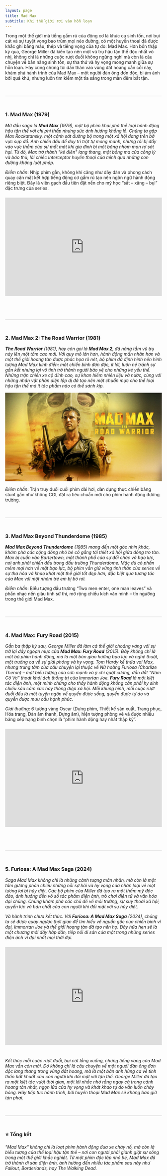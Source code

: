 ```yaml
---
layout: page
title: Mad Max
subtitle: Khi thế giới rơi vào hỗn loạn
---
```

Trong một thế giới mà tiếng gầm rú của động cơ là khúc ca sinh tồn, nơi bụi cát và sự tuyệt vọng bao trùm mọi nẻo đường, có một huyền thoại đã được khắc ghi bằng máu, thép và tiếng vọng của tự do: Mad Max. Hơn bốn thập kỷ qua, George Miller đã kiến tạo nên một vũ trụ hậu tận thế độc nhất vô nhị, không chỉ là những cuộc rượt đuổi không ngừng nghỉ mà còn là câu chuyện về bản năng sinh tồn, sự tha thứ và hy vọng mong manh giữa sự hỗn loạn. Hãy cùng chúng tôi dấn thân vào vùng đất hoang cằn cỗi này, khám phá hành trình của Mad Max – một người đàn ông đơn độc, bị ám ảnh bởi quá khứ, nhưng luôn tìm kiếm một tia sáng trong màn đêm bất tận.

<div style="border: 1px solid #e6e6e6; margin:48px 0"></div>

### 1. Mad Max (1979)
_Mở đầu saga là **Mad Max** (1979), một bộ phim khai phá thể loại hành động hậu tận thế với chi phí thấp nhưng sức ảnh hưởng khổng lồ. Chúng ta gặp Max Rockatansky, một cảnh sát đường bộ trong một xã hội đang trên bờ vực sụp đổ. Anh chiến đấu để duy trì trật tự mong manh, nhưng rồi bị đẩy vào vực thẳm của sự mất mát khi gia đình bị một băng nhóm man rợ sát hại. Từ đó, Max trở thành "kẻ điên" lang thang, một bóng ma của công lý và báo thù, lái chiếc Interceptor huyền thoại của mình qua những con đường không luật pháp._

_Điểm nhấn_: Nhịp phim gằn, không khí căng như dây đàn và phong cách quay cận mặt kết hợp tiếng động cơ gầm rú tạo nên ngôn ngữ hành động riêng biệt. Đây là viên gạch đầu tiên đặt nền cho mỹ học “sắt – xăng – bụi” đặc trưng của series.

<iframe width="100%" height="315" src="https://www.youtube.com/embed/caHnaRq8Qlg" title="Mad Max (1979) Trailer" frameborder="0" allowfullscreen style="margin-top:8px; margin-bottom:24px"></iframe>

<div style="border: 1px solid #e6e6e6; margin:48px 0"></div>

### 2. Mad Max 2: The Road Warrior (1981)
_**The Road Warrior** (1981), hay còn gọi là **Mad Max 2**, đã nâng tầm vũ trụ này lên một tầm cao mới. Với quy mô lớn hơn, hành động mãn nhãn hơn và một thế giới hoang tàn được phác họa rõ nét, bộ phim đã định hình nên hình tượng Mad Max kinh điển: một chiến binh đơn độc, ít lời, luôn né tránh sự gắn kết nhưng lại vô tình trở thành người bảo vệ cho những kẻ yếu thế. Những trận chiến xe cộ đỉnh cao, sự khan hiếm nhiên liệu và nước, cùng với những nhân vật phản diện lập dị đã tạo nên một chuẩn mực cho thể loại hậu tận thế mà ít tác phẩm nào có thể sánh kịp._

![anh](/assets/img/mad-max-2.jpg)

_Điểm nhấn_: Trận truy đuổi cuối phim dài hơi, dàn dựng thực chiến bằng stunt gần như không CGI, đặt ra tiêu chuẩn mới cho phim hành động đường trường.

<div style="border: 1px solid #e6e6e6; margin:48px 0"></div>

### 3. Mad Max Beyond Thunderdome (1985)
_**Mad Max Beyond Thunderdome** (1985) mang đến một góc nhìn khác, khám phá các cộng đồng nhỏ bé cố gắng tái thiết xã hội giữa đống tro tàn. Max bị cuốn vào Bartertown, một thành phố của sự đổi chác và bạo lực, nơi anh phải chiến đấu trong đấu trường Thunderdome. Mặc dù có phần mềm mại hơn về mặt bạo lực, bộ phim vẫn giữ vững tinh thần của series về sự tha hóa và khao khát một thế giới tốt đẹp hơn, đặc biệt qua tương tác của Max với một nhóm trẻ em bị bỏ rơi._

_Điểm nhấn_: Biểu tượng đấu trường “Two men enter, one man leaves” và phần nhạc nền giàu tính sử thi, mở rộng chiều kích văn minh – tín ngưỡng trong thế giới Mad Max.

<div style="border: 1px solid #e6e6e6; margin:48px 0"></div>

### 4. Mad Max: Fury Road (2015)
_Gần ba thập kỷ sau, George Miller đã làm cả thế giới choáng váng với sự trở lại đầy ngoạn mục của **Mad Max: Fury Road** (2015). Đây không chỉ là một bộ phim hành động, mà là một bản giao hưởng bạo lực và nghệ thuật, một trường ca về sự giải phóng và hy vọng. Tom Hardy kế thừa vai Max, nhưng trung tâm của câu chuyện lại thuộc về Nữ hoàng Furiosa (Charlize Theron) – một biểu tượng của sức mạnh và ý chí quật cường, dẫn dắt "Năm Cô Vợ" thoát khỏi ách thống trị của Immortan Joe. **Fury Road** là một kiệt tác điện ảnh, một minh chứng cho thấy hành động không cần phải hy sinh chiều sâu cảm xúc hay thông điệp xã hội. Mỗi khung hình, mỗi cuộc rượt đuổi đều là một tuyên ngôn về quyền được sống, quyền được tự do và quyền được mưu cầu hạnh phúc._

_Giải thưởng_: 6 tượng vàng Oscar (Dựng phim, Thiết kế sản xuất, Trang phục, Hóa trang, Dàn âm thanh, Dựng âm), hiện tượng phòng vé và được nhiều bảng xếp hạng bình chọn là “phim hành động hay nhất thập kỷ”.

<iframe width="100%" height="315" src="https://www.youtube.com/embed/hEJnMQG9ev8" title="Mad Max: Fury Road - Trailer" frameborder="0" allowfullscreen style="margin-top:8px; margin-bottom:24px"></iframe>

<div style="border: 1px solid #e6e6e6; margin:48px 0"></div>

### 5. Furiosa: A Mad Max Saga (2024)
_Saga Mad Max không chỉ là những cảnh tượng mãn nhãn, mà còn là một tấm gương phản chiếu những nỗi sợ hãi và hy vọng của nhân loại về một tương lai bị hủy diệt. Các bộ phim của Miller đã tạo ra một thẩm mỹ độc đáo, ảnh hưởng đến vô số tác phẩm điện ảnh, trò chơi điện tử và văn hóa đại chúng. Chúng khám phá các chủ đề về môi trường, sự suy thoái xã hội, quyền lực và bản chất của con người khi đối mặt với sự hủy diệt._

_Và hành trình chưa kết thúc. Với **Furiosa: A Mad Max Saga** (2024), chúng ta sẽ được quay ngược thời gian để tìm hiểu về nguồn gốc của chiến binh vĩ đại, Immortan Joe và thế giới hoang tàn đã tạo nên họ. Đây hứa hẹn sẽ là một chương mới đầy hấp dẫn, tiếp nối di sản của một trong những series điện ảnh vĩ đại nhất mọi thời đại._

<iframe width="100%" height="315" src="https://www.youtube.com/embed/XJMuhwVlca4" title="Furiosa: A Mad Max Saga - Trailer" frameborder="0" allowfullscreen style="margin-top:8px; margin-bottom:24px"></iframe>

_Kết thúc mỗi cuộc rượt đuổi, bụi cát lắng xuống, nhưng tiếng vang của Mad Max vẫn còn mãi. Đó không chỉ là câu chuyện về một người đàn ông đơn độc lang thang trong vùng đất hoang, mà là một bản anh hùng ca về tinh thần bất khuất của con người khi đối mặt với tận thế. George Miller đã tạo ra một kiệt tác vượt thời gian, một lời nhắc nhở rằng ngay cả trong cảnh hoang tàn nhất, ngọn lửa của hy vọng và khát khao tự do vẫn luôn cháy bỏng. Hãy tiếp tục hành trình, bởi huyền thoại Mad Max sẽ không bao giờ tàn phai._

<div style="border: 1px solid #e6e6e6; margin:48px 0"></div>

### ⭐ Tổng kết
_"Mad Max" không chỉ là loạt phim hành động đua xe cháy nổ, mà còn là biểu tượng của thể loại hậu tận thế – nơi con người phải giành giật sự sống trong một thế giới khắc nghiệt. Từ một phim độc lập nhỏ bé, Mad Max đã trở thành di sản điện ảnh, ảnh hưởng đến nhiều tác phẩm sau này như Fallout, Borderlands, hay The Walking Dead._